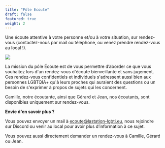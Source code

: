 ```yaml
---
title: "Pôle Ecoute"
draft: false
featured: true
weight: 2
---
```


Une écoute attentive à votre personne et/ou à votre situation, sur rendez-vous (contactez-nous par mail ou téléphone, ou venez prendre rendez-vous au local !).

![](/images/undraw_conversation_h12g.svg)


La mission du pôle Écoute est de vous permettre d’aborder ce que vous souhaitez lors d'un rendez-vous d'écoute bienveillante et sans jugement. Ces rendez-vous confidentiels et individuels s'adressent aussi bien aux personnes LGBTQIA+ qu'à leurs proches qui auraient des questions ou un besoin de s'exprimer à propos de sujets qui les concernent.

Camille, notre écoutante, ainsi que Gérard et Jean, nos écoutants, sont disponibles uniquement sur rendez-vous.

**Envie d'en savoir plus ?** 

Vous pouvez envoyer un mail à ecoute@lastation-lgbti.eu, nous rejoindre sur Discord ou venir au local pour avoir plus d’information à ce sujet.

Vous pouvez aussi directement demander un rendez-vous à Camille, Gérard ou Jean.
